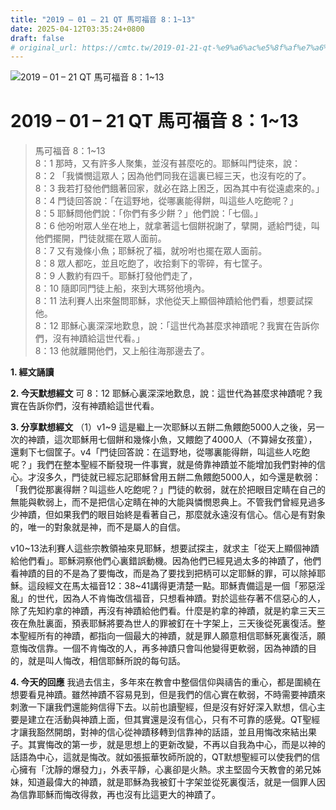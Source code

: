 ```yaml
---
title: "2019 – 01 – 21 QT 馬可福音 8：1~13"
date: 2025-04-12T03:35:24+0800
draft: false
# original_url: https://cmtc.tw/2019-01-21-qt-%e9%a6%ac%e5%8f%af%e7%a6%8f%e9%9f%b3-8%ef%bc%9a113
---
```


![2019 – 01 – 21 QT 馬可福音 8：1\~13](/images/qt.jpg   "2019 – 01 – 21 QT 馬可福音 8：1\~13")

# 2019 – 01 – 21 QT 馬可福音 8：1\~13

> 馬可福音 8：1\~13  
> 8：1 那時，又有許多人聚集，並沒有甚麼吃的。耶穌叫門徒來，說：  
> 8：2 「我憐憫這眾人；因為他們同我在這裏已經三天，也沒有吃的了。  
> 8：3 我若打發他們餓著回家，就必在路上困乏，因為其中有從遠處來的。」  
> 8：4 門徒回答說：「在這野地，從哪裏能得餅，叫這些人吃飽呢？」  
> 8：5 耶穌問他們說：「你們有多少餅？」他們說：「七個。」  
> 8：6 他吩咐眾人坐在地上，就拿著這七個餅祝謝了，擘開，遞給門徒，叫他們擺開，門徒就擺在眾人面前。  
> 8：7 又有幾條小魚；耶穌祝了福，就吩咐也擺在眾人面前。  
> 8：8 眾人都吃，並且吃飽了，收拾剩下的零碎，有七筐子。  
> 8：9 人數約有四千。耶穌打發他們走了，  
> 8：10 隨即同門徒上船，來到大瑪努他境內。  
> 8：11 法利賽人出來盤問耶穌，求他從天上顯個神蹟給他們看，想要試探他。  
> 8：12 耶穌心裏深深地歎息，說：「這世代為甚麼求神蹟呢？我實在告訴你們，沒有神蹟給這世代看。」  
> 8：13 他就離開他們，又上船往海那邊去了。

**1. 經文誦讀**

**2.  今天默想經文**
可 8：12 耶穌心裏深深地歎息，說：這世代為甚麼求神蹟呢？我實在告訴你們，沒有神蹟給這世代看。

**3. 分享默想經文**
（1）v1\~9 這是繼上一次耶穌以五餅二魚餵飽5000人之後，另一次的神蹟，這次耶穌用七個餅和幾條小魚，又餵飽了4000人（不算婦女孩童），還剩下七個筐子。v4「門徒回答說：在這野地，從哪裏能得餅，叫這些人吃飽呢？」我們在整本聖經不斷發現一件事實，就是倚靠神蹟並不能增加我們對神的信心。才沒多久，門徒就已經忘記耶穌曾用五餅二魚餵飽5000人，如今還是軟弱：「我們從那裏得餅？叫這些人吃飽呢？」門徒的軟弱，就在於把眼目定睛在自己的無能與軟弱上，而不是把信心定睛在神的大能與憐憫恩典上。不管我們曾經見過多少神蹟，但如果我們的眼目始終是看著自己，那麼就永遠沒有信心。信心是有對象的，唯一的對象就是神，而不是屬人的自信。

v10\~13法利賽人這些宗教領袖來見耶穌，想要試探主，就求主「從天上顯個神蹟給他們看」。耶穌洞察他們心裏錯誤動機。因為他們已經見過太多的神蹟了，他們看神蹟的目的不是為了要悔改，而是為了要找到把柄可以定耶穌的罪，可以除掉耶穌。這段經文在馬太福音12：38\~41講得更清楚一點。耶穌責備這是一個「邪惡淫亂」的世代，因為人不肯悔改信福音，只想看神蹟。對於這些存著不信惡心的人，除了先知約拿的神蹟，再沒有神蹟給他們看。什麼是約拿的神蹟，就是約拿三天三夜在魚肚裏面，預表耶穌將要為世人的罪被釘在十字架上，三天後從死裏復活。整本聖經所有的神蹟，都指向一個最大的神蹟，就是罪人願意相信耶穌死裏復活，願意悔改信靠。一個不肯悔改的人，再多神蹟只會叫他變得更軟弱，因為神蹟的目的，就是叫人悔改，相信耶穌所說的每句話。

**4. 今天的回應**
我過去信主，多年來在教會中整個信仰與禱告的重心，都是圍繞在想要看見神蹟。雖然神蹟不容易見到，但是我們的信心實在軟弱，不時需要神蹟來刺激一下讓我們還能夠信得下去。以前也讀聖經，但是沒有好好深入默想，信心主要是建立在活動與神蹟上面，但其實還是沒有信心，只有不可靠的感覺。QT聖經才讓我豁然開朗，對神的信心從神蹟移轉到信靠神的話語，並且用悔改來結出果子。其實悔改的第一步，就是思想上的更新改變，不再以自我為中心，而是以神的話語為中心，這就是悔改。就如張振華牧師所說的，QT默想聖經可以使我們的信心擁有「沈靜的爆發力」，外表平靜，心裏卻是火熱。求主堅固今天教會的弟兄姊妹，知道最偉大的神蹟，就是耶穌為我被釘十字架並從死裏復活，就是一個罪人因為信靠耶穌而悔改得救，再也沒有比這更大的神蹟了。
